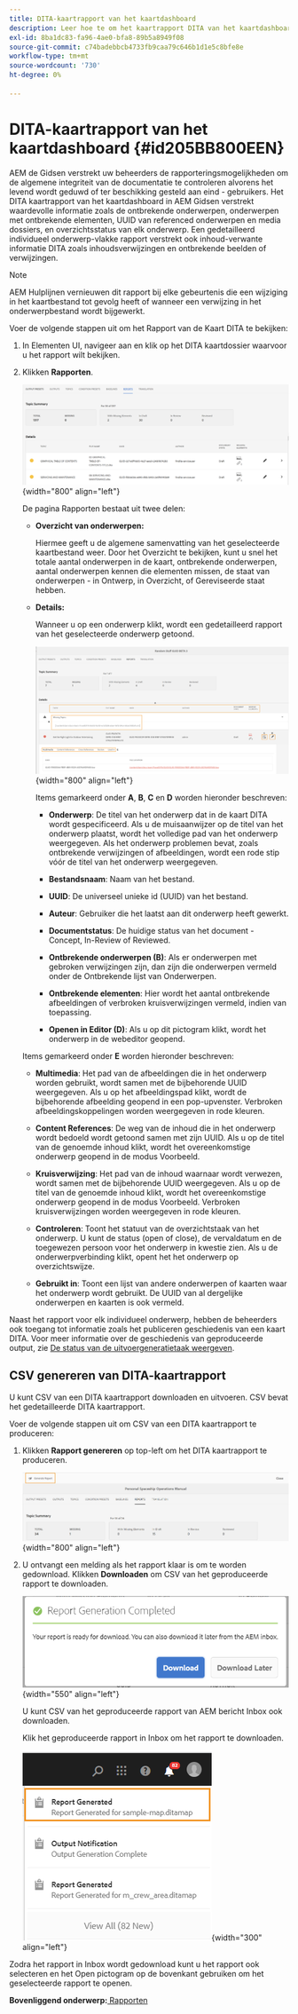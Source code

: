 ```yaml
---
title: DITA-kaartrapport van het kaartdashboard
description: Leer hoe te om het kaartrapport DITA van het kaartdashboard te bepalen
exl-id: 8ba1dc83-fa96-4ae0-bfa8-89b5a8949f08
source-git-commit: c74badebbcb4733fb9caa79c646b1d1e5c8bfe8e
workflow-type: tm+mt
source-wordcount: '730'
ht-degree: 0%

---
```


# DITA-kaartrapport van het kaartdashboard {#id205BB800EEN}

AEM de Gidsen verstrekt uw beheerders de rapporteringsmogelijkheden om de algemene integriteit van de documentatie te controleren alvorens het levend wordt geduwd of ter beschikking gesteld aan eind - gebruikers. Het DITA kaartrapport van het kaartdashboard in AEM Gidsen verstrekt waardevolle informatie zoals de ontbrekende onderwerpen, onderwerpen met ontbrekende elementen, UUID van referenced onderwerpen en media dossiers, en overzichtsstatus van elk onderwerp. Een gedetailleerd individueel onderwerp-vlakke rapport verstrekt ook inhoud-verwante informatie DITA zoals inhoudsverwijzingen en ontbrekende beelden of verwijzingen.

>[!NOTE]
>
> AEM Hulplijnen vernieuwen dit rapport bij elke gebeurtenis die een wijziging in het kaartbestand tot gevolg heeft of wanneer een verwijzing in het onderwerpbestand wordt bijgewerkt.

Voer de volgende stappen uit om het Rapport van de Kaart DITA te bekijken:

1. In Elementen UI, navigeer aan en klik op het DITA kaartdossier waarvoor u het rapport wilt bekijken.

1. Klikken **Rapporten**.

   ![](images/reports-page-uuid.png){width="800" align="left"}

   De pagina Rapporten bestaat uit twee delen:

   - **Overzicht van onderwerpen:**

      Hiermee geeft u de algemene samenvatting van het geselecteerde kaartbestand weer. Door het Overzicht te bekijken, kunt u snel het totale aantal onderwerpen in de kaart, ontbrekende onderwerpen, aantal onderwerpen kennen die elementen missen, de staat van onderwerpen - in Ontwerp, in Overzicht, of Gereviseerde staat hebben.

   - **Details:**

      Wanneer u op een onderwerp klikt, wordt een gedetailleerd rapport van het geselecteerde onderwerp getoond.

      ![](images/detailed-report-uuid.png){width="800" align="left"}

      Items gemarkeerd onder **A**, **B**, **C** en **D** worden hieronder beschreven:

      - **Onderwerp**: De titel van het onderwerp dat in de kaart DITA wordt gespecificeerd. Als u de muisaanwijzer op de titel van het onderwerp plaatst, wordt het volledige pad van het onderwerp weergegeven. Als het onderwerp problemen bevat, zoals ontbrekende verwijzingen of afbeeldingen, wordt een rode stip vóór de titel van het onderwerp weergegeven.

      - **Bestandsnaam**: Naam van het bestand.

      - **UUID**: De universeel unieke id \(UUID\) van het bestand.

      - **Auteur**: Gebruiker die het laatst aan dit onderwerp heeft gewerkt.

      - **Documentstatus**: De huidige status van het document - Concept, In-Review of Reviewed.

      - **Ontbrekende onderwerpen \(B\)**: Als er onderwerpen met gebroken verwijzingen zijn, dan zijn die onderwerpen vermeld onder de Ontbrekende lijst van Onderwerpen.

      - **Ontbrekende elementen**: Hier wordt het aantal ontbrekende afbeeldingen of verbroken kruisverwijzingen vermeld, indien van toepassing.

      - **Openen in Editor \(D\)**: Als u op dit pictogram klikt, wordt het onderwerp in de webeditor geopend.

   Items gemarkeerd onder **E** worden hieronder beschreven:

   - **Multimedia**: Het pad van de afbeeldingen die in het onderwerp worden gebruikt, wordt samen met de bijbehorende UUID weergegeven. Als u op het afbeeldingspad klikt, wordt de bijbehorende afbeelding geopend in een pop-upvenster. Verbroken afbeeldingskoppelingen worden weergegeven in rode kleuren.

   - **Content References**: De weg van de inhoud die in het onderwerp wordt bedoeld wordt getoond samen met zijn UUID. Als u op de titel van de genoemde inhoud klikt, wordt het overeenkomstige onderwerp geopend in de modus Voorbeeld.

   - **Kruisverwijzing**: Het pad van de inhoud waarnaar wordt verwezen, wordt samen met de bijbehorende UUID weergegeven. Als u op de titel van de genoemde inhoud klikt, wordt het overeenkomstige onderwerp geopend in de modus Voorbeeld. Verbroken kruisverwijzingen worden weergegeven in rode kleuren.

   - **Controleren**: Toont het statuut van de overzichtstaak van het onderwerp. U kunt de status \(open of close\), de vervaldatum en de toegewezen persoon voor het onderwerp in kwestie zien. Als u de onderwerpverbinding klikt, opent het het onderwerp op overzichtswijze.

   - **Gebruikt in**: Toont een lijst van andere onderwerpen of kaarten waar het onderwerp wordt gebruikt. De UUID van al dergelijke onderwerpen en kaarten is ook vermeld.



Naast het rapport voor elk individueel onderwerp, hebben de beheerders ook toegang tot informatie zoals het publiceren geschiedenis van een kaart DITA. Voor meer informatie over de geschiedenis van geproduceerde output, zie [De status van de uitvoergeneratietaak weergeven](generate-output-for-a-dita-map.md#viewing_output_history).

## CSV genereren van DITA-kaartrapport

U kunt CSV van een DITA kaartrapport downloaden en uitvoeren. CSV bevat het gedetailleerde DITA kaartrapport.

Voer de volgende stappen uit om CSV van een DITA kaartrapport te produceren:

1. Klikken **Rapport genereren** op top-left om het DITA kaartrapport te produceren.

   ![](images/generate-DITA-map-report.png){width="800" align="left"}

1. U ontvangt een melding als het rapport klaar is om te worden gedownload. Klikken **Downloaden** om CSV van het geproduceerde rapport te downloaden.

   ![](images/download-report-dialog.png){width="550" align="left"}


   U kunt CSV van het geproduceerde rapport van AEM bericht Inbox ook downloaden.

   Klik het geproduceerde rapport in Inbox om het rapport te downloaden.

   ![](images/report-inbox--notification.png){width="300" align="left"}

Zodra het rapport in Inbox wordt gedownload kunt u het rapport ook selecteren en het Open pictogram op de bovenkant gebruiken om het geselecteerde rapport te openen.

**Bovenliggend onderwerp:**[ Rapporten](reports-intro.md)
